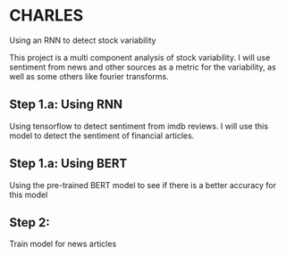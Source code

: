 # CHARLES
Using an RNN to detect stock variability

This project is a multi component analysis of stock variability. I will use sentiment from news and other sources as a metric for the variability, as well as some others like fourier transforms.

## Step 1.a: Using RNN

Using tensorflow to detect sentiment from imdb reviews. I will use this model to detect the sentiment of financial articles.


## Step 1.a: Using BERT

Using the pre-trained BERT model to see if there is a better accuracy for this model


## Step 2:

Train model for news articles




